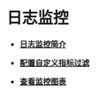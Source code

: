 # 日志监控<a name="ZH-CN_TOPIC_0135532773"></a>

-   **[日志监控简介](日志监控简介.md)**  

-   **[配置自定义指标过滤](配置自定义指标过滤.md)**  

-   **[查看监控图表](查看监控图表.md)**  


